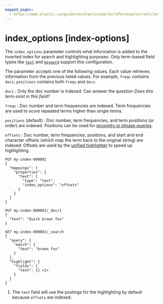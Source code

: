 ```yaml
---
mapped_pages:
  - https://www.elastic.co/guide/en/elasticsearch/reference/current/index-options.html
---
```


# index_options [index-options]

The `index_options` parameter controls what information is added to the inverted index for search and highlighting purposes. Only term-based field types like [`text`](/reference/elasticsearch/mapping-reference/text.md) and [`keyword`](/reference/elasticsearch/mapping-reference/keyword.md) support this configuration.

The parameter accepts one of the following values. Each value retrieves information from the previous listed values. For example, `freqs` contains `docs`; `positions` contains both `freqs` and `docs`.

`docs`
:   Only the doc number is indexed. Can answer the question *Does this term exist in this field?*

`freqs`
:   Doc number and term frequencies are indexed. Term frequencies are used to score repeated terms higher than single terms.

`positions` (default)
:   Doc number, term frequencies, and term positions (or order) are indexed. Positions can be used for [proximity or phrase queries](/reference/query-languages/query-dsl-match-query-phrase.md).

`offsets`
:   Doc number, term frequencies, positions, and start and end character offsets (which map the term back to the original string) are indexed. Offsets are used by the [unified highlighter](/reference/elasticsearch/rest-apis/highlighting.md#unified-highlighter) to speed up highlighting.

```console
PUT my-index-000001
{
  "mappings": {
    "properties": {
      "text": {
        "type": "text",
        "index_options": "offsets"
      }
    }
  }
}

PUT my-index-000001/_doc/1
{
  "text": "Quick brown fox"
}

GET my-index-000001/_search
{
  "query": {
    "match": {
      "text": "brown fox"
    }
  },
  "highlight": {
    "fields": {
      "text": {} <1>
    }
  }
}
```

1. The `text` field will use the postings for the highlighting by default because `offsets` are indexed.


